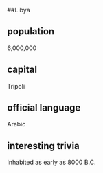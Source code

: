 ##Libya
## population
6,000,000

## capital
Tripoli
 
## official language
Arabic

## interesting trivia
Inhabited as early as 8000 B.C.



